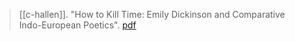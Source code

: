 > [[c-hallen]]. "How to Kill Time: Emily Dickinson and Comparative Indo-European Poetics". [pdf](c-hallen2008.pdf)